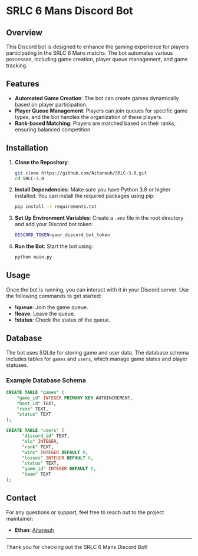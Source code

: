 # SRLC 6 Mans Discord Bot

## Overview

This Discord bot is designed to enhance the gaming experience for players participating in the SRLC 6 Mans matchs. The bot automates various processes, including game creation, player queue management, and game tracking.

## Features

- **Automated Game Creation**: The bot can create games dynamically based on player participation.
- **Player Queue Management**: Players can join queues for specific game types, and the bot handles the organization of these players.
- **Rank-based Matching**: Players are matched based on their ranks, ensuring balanced competition.

## Installation

1. **Clone the Repository**:
   ```bash
   git clone https://github.com/Aitaneuh/SRLC-3.0.git
   cd SRLC-3.0
   ```

2. **Install Dependencies**:
   Make sure you have Python 3.8 or higher installed. You can install the required packages using pip:
   ```bash
   pip install -r requirements.txt
   ```

3. **Set Up Environment Variables**:
   Create a `.env` file in the root directory and add your Discord bot token:
   ```bash
   DISCORD_TOKEN=your_discord_bot_token
   ```

4. **Run the Bot**:
   Start the bot using:
   ```bash
   python main.py
   ```

## Usage

Once the bot is running, you can interact with it in your Discord server. Use the following commands to get started:

- **!queue**: Join the game queue.
- **!leave**: Leave the queue.
- **!status**: Check the status of the queue.

## Database

The bot uses SQLite for storing game and user data. The database schema includes tables for `games` and `users`, which manage game states and player statuses.

### Example Database Schema

```sql
CREATE TABLE "games" (
    "game_id" INTEGER PRIMARY KEY AUTOINCREMENT,
    "host_id" TEXT,
    "rank" TEXT,
    "status" TEXT
);

CREATE TABLE "users" (
      "discord_id" TEXT, 
      "elo" INTEGER, 
      "rank" TEXT, 
      "wins" INTEGER DEFAULT 0, 
      "losses" INTEGER DEFAULT 0, 
      "status" TEXT, 
      "game_id" INTEGER DEFAULT 0, 
      "team" TEXT
);
```

## Contact

For any questions or support, feel free to reach out to the project maintainer:
- **Ethan**: [Aitaneuh](https://discordapp.com/users/677579030966304769)

---

Thank you for checking out the SRLC 6 Mans Discord Bot!
